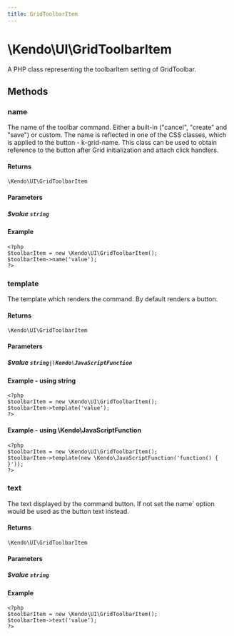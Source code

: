 ```yaml
---
title: GridToolbarItem
---
```


# \Kendo\UI\GridToolbarItem

A PHP class representing the toolbarItem setting of GridToolbar.


## Methods

### name
The name of the toolbar command. Either a built-in ("cancel", "create" and "save") or custom. The name is reflected in one of the CSS classes, which is applied to the button - k-grid-name.
This class can be used to obtain reference to the button after Grid initialization and attach click handlers.

#### Returns
`\Kendo\UI\GridToolbarItem`

#### Parameters

##### $value `string`



#### Example 
    <?php
    $toolbarItem = new \Kendo\UI\GridToolbarItem();
    $toolbarItem->name('value');
    ?>

### template
The template which renders the command. By default renders a button.

#### Returns
`\Kendo\UI\GridToolbarItem`

#### Parameters

##### $value `string|\Kendo\JavaScriptFunction`



#### Example  - using string
    <?php
    $toolbarItem = new \Kendo\UI\GridToolbarItem();
    $toolbarItem->template('value');
    ?>

#### Example  - using \Kendo\JavaScriptFunction
    <?php
    $toolbarItem = new \Kendo\UI\GridToolbarItem();
    $toolbarItem->template(new \Kendo\JavaScriptFunction('function() { }'));
    ?>

### text
The text displayed by the command button. If not set the name` option would be used as the button text instead.

#### Returns
`\Kendo\UI\GridToolbarItem`

#### Parameters

##### $value `string`



#### Example 
    <?php
    $toolbarItem = new \Kendo\UI\GridToolbarItem();
    $toolbarItem->text('value');
    ?>

